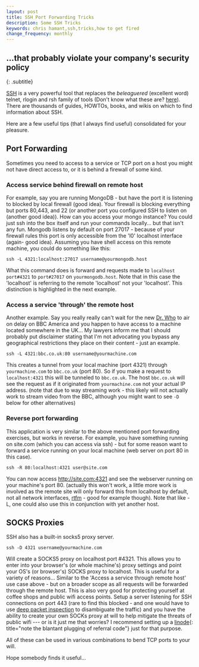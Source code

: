 ```yaml
---
layout: post
title: SSH Port Forwarding Tricks
description: Some SSH Tricks
keywords: chris hamant,ssh,tricks,how to get fired
change_frequency: monthly
---
```

## ...that probably violate your company's security policy
{: .subtitle}

[SSH](http://www.openssh.com/) is a very powerful tool that replaces the *beleaguered* (excellent word) telnet, rlogin and rsh family of tools (Don't know what these are? [here](http://lmgtfy.com/?q=telnet)). There are thousands of guides, HOWTOs, books, and wikis on which to find information about SSH.

Here are a few useful tips (that I always find useful) consolidated for your pleasure.

## Port Forwarding

Sometimes you need to access to a service or TCP port on a host you might not have direct access to, or it is behind a firewall of some kind.

### Access service behind firewall on remote host

For example, say you are running MongoDB - but have the port it is listening to blocked by local firewall (good idea). Your firewall is blocking everything but ports 80,443, and 22 (or another port you configured  SSH to listen on (another good idea)). How can you access your mongo instance? You could just ssh into the box itself and run your commands locally... but that isn't any fun. Mongodb listens by default on port 27017 - because of your firewall rules this port is only accessible from the 'l0' localhost interface (again- good idea). Assuming you have shell access on this remote machine, you could do something like this:

    ssh -L 4321:localhost:27017 username@yourmongodb.host

What this command does is forward and requests made to ```localhost port#4321``` to ```port#27017``` on ```yourmongodb.host```. Note that in this case the 'localhost' is referring to the remote 'localhost' not your 'localhost'. This distinction is highlighted in the next example.

### Access a service 'through' the remote host

Another example. Say you really really can't wait for the new [Dr. Who](http://www.bbc.co.uk/doctorwho/dw) to air on delay on BBC America and you happen to have access to a machine located somewhere in the UK... My lawyers inform me that I should probably put disclaimer stating that I'm not advocating you bypass any geographical restrictions they place on their content - just an example.

    ssh -L 4321:bbc.co.uk:80 username@yourmachine.com

This creates a tunnel from your local machine (port 4321) through ```yourmachine.com``` to ```bbc.co.uk``` (port 80). So if you make a request to ```localhost:4321``` this will be tunneled to ```bbc.co.uk```. The host ```bbc.co.uk``` will see the request as if it originated from ```yourmachine.com``` not your actual IP address. (note that due to way streaming work - this likely will not actually work to stream video from the BBC, although you might want to see ```-D``` below for other alternatives)

### Reverse port forwarding

This application is very similar to the above mentioned port forwarding exercises, but works in reverse.
For example, you have something running on site.com (which you can access via ssh) - but for some reason want to forward a service running on your local machine (web server on port 80 in this case). 

    ssh -R 80:localhost:4321 user@site.com

You can now access http://site.com:4321 and see the webserver running on your machine's port 80. (actually this won't work, a little more work is involved as the remote site will only forward this from localhost by default, not all network interfaces, [rtfm](http://www.openbsd.org/cgi-bin/man.cgi?query=ssh) - good for example though). Note that like -L, one could also use this in conjunction with yet another host.

## SOCKS Proxies

SSH also has a built-in socks5 proxy server.
    
    ssh -D 4321 username@yourmachine.com

Will create a SOCKS5 proxy on localhost port #4321. This allows you to enter into your browser's (or whole machine's) proxy settings and point your OS's (or browser's) SOCKS proxy to localhost. This is useful for a variety of reasons... Similar to the 'Access a service through remote host' use case above - but on a broader scope as all requests will be forwarded through the remote host. This is also very good for protecting yourself at coffee shops and public wifi access points. Setup a server listening for SSH connections on port 443 (rare to find this blocked - and one would have to use [deep packet inspection](http://en.wikipedia.org/wiki/Deep_packet_inspection) to disambiguate the traffic) and you have the ability to create your own SOCKs proxy at will to help mitigate the threats of public wifi --- or is it just me that worries? I recommend setting up a [linode](http://www.linode.com/?r=f62b30ace9d03e44b746a44c0aff0ca7740bda77){: title="note the blantant plugging of referral code"} just for that purpose.

All of these can be used in various combinations to bend TCP ports to your will.

Hope somebody finds it useful...



